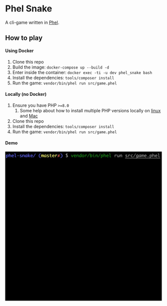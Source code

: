 # Phel Snake

A cli-game written in [Phel](https://phel-lang.org/).

## How to play

#### Using Docker

1. Clone this repo
2. Build the image: `docker-compose up --build -d`
3. Enter inside the container: `docker exec -ti -u dev phel_snake bash`
4. Install the dependencies: `tools/composer install`
5. Run the game: `vendor/bin/phel run src/game.phel`

#### Locally (no Docker)

1. Ensure you have PHP `>=8.0`
   1. Some help about how to install multiple PHP versions locally on [linux](https://github.com/phpbrew/phpbrew) and [Mac](https://github.com/shivammathur/homebrew-php)
2. Clone this repo
3. Install the dependencies: `tools/composer install`
4. Run the game: `vendor/bin/phel run src/game.phel`

#### Demo

![](img/demo-snake.webp)